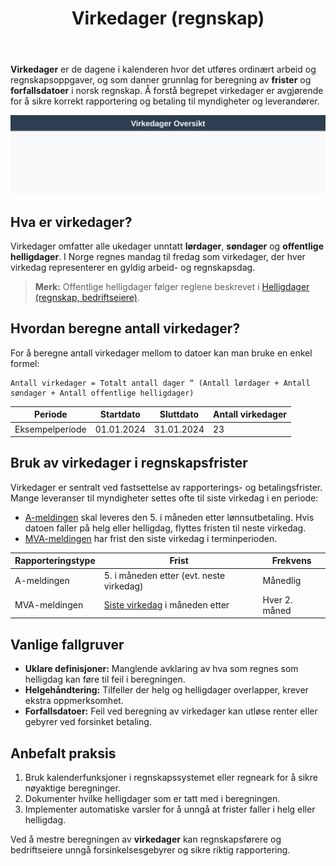﻿---
title: "Virkedager (regnskap)"
meta_title: "Virkedager (regnskap)"
meta_description: '**Virkedager** er de dagene i kalenderen hvor det utføres ordinært arbeid og regnskapsoppgaver, og som danner grunnlag for beregning av **frister** og **forfa...'
slug: virkedager
type: blog
layout: pages/single
---

**Virkedager** er de dagene i kalenderen hvor det utføres ordinært arbeid og regnskapsoppgaver, og som danner grunnlag for beregning av **frister** og **forfallsdatoer** i norsk regnskap. Å forstå begrepet virkedager er avgjørende for å sikre korrekt rapportering og betaling til myndigheter og leverandører.

![Virkedager Oversikt](virkedager-oversikt.svg)

## Hva er virkedager?

Virkedager omfatter alle ukedager unntatt **lørdager**, **søndager** og **offentlige helligdager**. I Norge regnes mandag til fredag som virkedager, der hver virkedag representerer en gyldig arbeid- og regnskapsdag.

> **Merk:** Offentlige helligdager følger reglene beskrevet i [Helligdager (regnskap, bedriftseiere)](/blogs/regnskap/helligdager-regnskap-bedriftseiere "Helligdager (regnskap, bedriftseiere)").

## Hvordan beregne antall virkedager?

For å beregne antall virkedager mellom to datoer kan man bruke en enkel formel:

```text
Antall virkedager = Totalt antall dager “ (Antall lørdager + Antall søndager + Antall offentlige helligdager)
```

| **Periode**      | **Startdato** | **Sluttdato** | **Antall virkedager** |
|------------------|---------------|---------------|------------------------|
| Eksempelperiode  | 01.01.2024    | 31.01.2024    | 23                     |

## Bruk av virkedager i regnskapsfrister

Virkedager er sentralt ved fastsettelse av rapporterings- og betalingsfrister. Mange leveranser til myndigheter settes ofte til siste virkedag i en periode:

* [A-meldingen](/blogs/regnskap/hva-er-a-melding "Hva er A-melding? Komplett guide") skal leveres den 5. i måneden etter lønnsutbetaling. Hvis datoen faller på helg eller helligdag, flyttes fristen til neste virkedag.
* [MVA-meldingen](/blogs/regnskap/hva-er-mva-melding "Hva er MVA-melding? Komplett Guide til Merverdiavgift Rapportering") har frist den siste virkedag i terminperioden.

| **Rapporteringstype** | **Frist**                             | **Frekvens** |
|-----------------------|---------------------------------------|--------------|
| A-meldingen           | 5. i måneden etter (evt. neste virkedag) | Månedlig     |
| MVA-meldingen         | [Siste virkedag](/blogs/regnskap/virkedager "Virkedager") i måneden etter | Hver 2. måned |

## Vanlige fallgruver

* **Uklare definisjoner:** Manglende avklaring av hva som regnes som helligdag kan føre til feil i beregningen.
* **Helgehåndtering:** Tilfeller der helg og helligdager overlapper, krever ekstra oppmerksomhet.
* **Forfallsdatoer:** Feil ved beregning av virkedager kan utløse renter eller gebyrer ved forsinket betaling.

## Anbefalt praksis

1. Bruk kalenderfunksjoner i regnskapssystemet eller regneark for å sikre nøyaktige beregninger.
2. Dokumenter hvilke helligdager som er tatt med i beregningen.
3. Implementer automatiske varsler for å unngå at frister faller i helg eller helligdag.

Ved å mestre beregningen av **virkedager** kan regnskapsførere og bedriftseiere unngå forsinkelsesgebyrer og sikre riktig rapportering.









